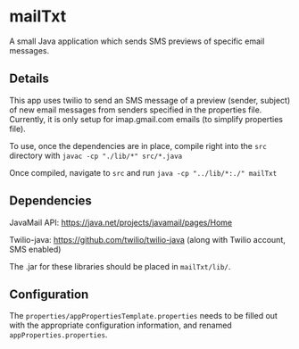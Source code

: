 # mailTxt
A small Java application which sends SMS previews of specific email messages.


## Details
This app uses twilio to send an SMS message of a preview (sender, subject) of new email messages from senders specified in the properties file. Currently, it is only setup for imap.gmail.com emails (to simplify properties file). 

To use, once the dependencies are in place, compile right into the `src` directory with `javac -cp "./lib/*" src/*.java`

Once compiled, navigate to `src` and run `java -cp "../lib/*:./" mailTxt` 


## Dependencies 
JavaMail API: https://java.net/projects/javamail/pages/Home

Twilio-java: https://github.com/twilio/twilio-java (along with Twilio account, SMS enabled)

The .jar for these libraries should be placed in `mailTxt/lib/`.


## Configuration
The `properties/appPropertiesTemplate.properties` needs to be filled out with the appropriate configuration information, and renamed `appProperties.properties`.  

